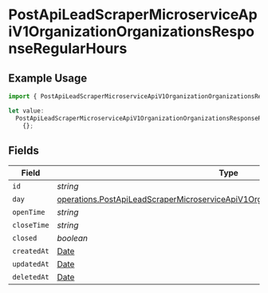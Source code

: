 # PostApiLeadScraperMicroserviceApiV1OrganizationOrganizationsResponseRegularHours

## Example Usage

```typescript
import { PostApiLeadScraperMicroserviceApiV1OrganizationOrganizationsResponseRegularHours } from "oppulence-backend-sdk/models/operations";

let value:
  PostApiLeadScraperMicroserviceApiV1OrganizationOrganizationsResponseRegularHours =
    {};
```

## Fields

| Field                                                                                                                                                                                    | Type                                                                                                                                                                                     | Required                                                                                                                                                                                 | Description                                                                                                                                                                              |
| ---------------------------------------------------------------------------------------------------------------------------------------------------------------------------------------- | ---------------------------------------------------------------------------------------------------------------------------------------------------------------------------------------- | ---------------------------------------------------------------------------------------------------------------------------------------------------------------------------------------- | ---------------------------------------------------------------------------------------------------------------------------------------------------------------------------------------- |
| `id`                                                                                                                                                                                     | *string*                                                                                                                                                                                 | :heavy_minus_sign:                                                                                                                                                                       | N/A                                                                                                                                                                                      |
| `day`                                                                                                                                                                                    | [operations.PostApiLeadScraperMicroserviceApiV1OrganizationOrganizationsResponseDay](../../models/operations/postapileadscrapermicroserviceapiv1organizationorganizationsresponseday.md) | :heavy_minus_sign:                                                                                                                                                                       | N/A                                                                                                                                                                                      |
| `openTime`                                                                                                                                                                               | *string*                                                                                                                                                                                 | :heavy_minus_sign:                                                                                                                                                                       | N/A                                                                                                                                                                                      |
| `closeTime`                                                                                                                                                                              | *string*                                                                                                                                                                                 | :heavy_minus_sign:                                                                                                                                                                       | N/A                                                                                                                                                                                      |
| `closed`                                                                                                                                                                                 | *boolean*                                                                                                                                                                                | :heavy_minus_sign:                                                                                                                                                                       | N/A                                                                                                                                                                                      |
| `createdAt`                                                                                                                                                                              | [Date](https://developer.mozilla.org/en-US/docs/Web/JavaScript/Reference/Global_Objects/Date)                                                                                            | :heavy_minus_sign:                                                                                                                                                                       | N/A                                                                                                                                                                                      |
| `updatedAt`                                                                                                                                                                              | [Date](https://developer.mozilla.org/en-US/docs/Web/JavaScript/Reference/Global_Objects/Date)                                                                                            | :heavy_minus_sign:                                                                                                                                                                       | N/A                                                                                                                                                                                      |
| `deletedAt`                                                                                                                                                                              | [Date](https://developer.mozilla.org/en-US/docs/Web/JavaScript/Reference/Global_Objects/Date)                                                                                            | :heavy_minus_sign:                                                                                                                                                                       | N/A                                                                                                                                                                                      |